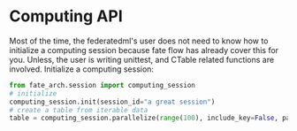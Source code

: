 # Computing API

Most of the time, the federatedml's user does not need to know how to initialize a computing session because
fate flow has already cover this for you. Unless, the user is writing unittest, and CTable related functions are involved.
Initialize a computing session:

```python
from fate_arch.session import computing_session
# initialize
computing_session.init(session_id="a great session")
# create a table from iterable data
table = computing_session.parallelize(range(100), include_key=False, partition=2)
```

<!-- mkdocs
## computing session

::: fate_arch.session.computing_session
    rendering:
      heading_level: 3
      show_source: true
      show_root_heading: true
      show_root_toc_entry: false
      show_root_full_path: false


## computing table

After creating a table using computing session, many distributed computing api available

::: fate_arch.abc._computing.CTableABC
    rendering:
      heading_level: 3
      show_source: true
      show_root_heading: true
      show_root_toc_entry: false
      show_root_full_path: false
-->
